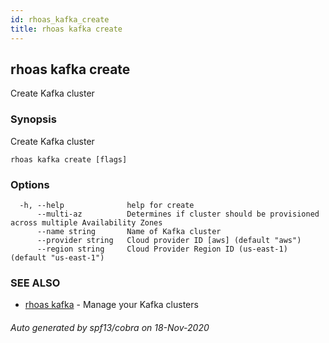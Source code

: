 ```yaml
---
id: rhoas_kafka_create
title: rhoas kafka create
---
```

## rhoas kafka create

Create Kafka cluster

### Synopsis

Create Kafka cluster

```
rhoas kafka create [flags]
```

### Options

```
  -h, --help              help for create
      --multi-az          Determines if cluster should be provisioned across multiple Availability Zones
      --name string       Name of Kafka cluster
      --provider string   Cloud provider ID [aws] (default "aws")
      --region string     Cloud Provider Region ID (us-east-1) (default "us-east-1")
```

### SEE ALSO

* [rhoas kafka](rhoas_kafka.md)	 - Manage your Kafka clusters

###### Auto generated by spf13/cobra on 18-Nov-2020
